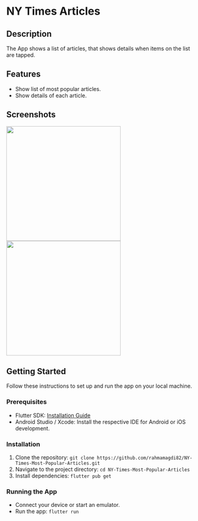 # NY Times Articles

## Description
The App shows a list of articles, that shows details when items on the list are tapped.

## Features
- Show list of most popular articles.
- Show details of each article.

## Screenshots

<div>
<img src="https://github.com/rahmamagdi82/NY-Times-Most-Popular-Articles/assets/98878812/cf4a8b0f-46f3-4efc-a278-f0d1926e5dd0" width="300">
<img src="https://github.com/rahmamagdi82/NY-Times-Most-Popular-Articles/assets/98878812/408423df-2789-4f8c-9571-c9af732c9122" width="300">
</div>

## Getting Started
Follow these instructions to set up and run the app on your local machine.

### Prerequisites
- Flutter SDK: [Installation Guide](https://flutter.dev/docs/get-started/install)
- Android Studio / Xcode: Install the respective IDE for Android or iOS development.

### Installation
1. Clone the repository: `git clone https://github.com/rahmamagdi82/NY-Times-Most-Popular-Articles.git`
2. Navigate to the project directory: `cd NY-Times-Most-Popular-Articles`
3. Install dependencies: `flutter pub get`

### Running the App
- Connect your device or start an emulator.
- Run the app: `flutter run`
